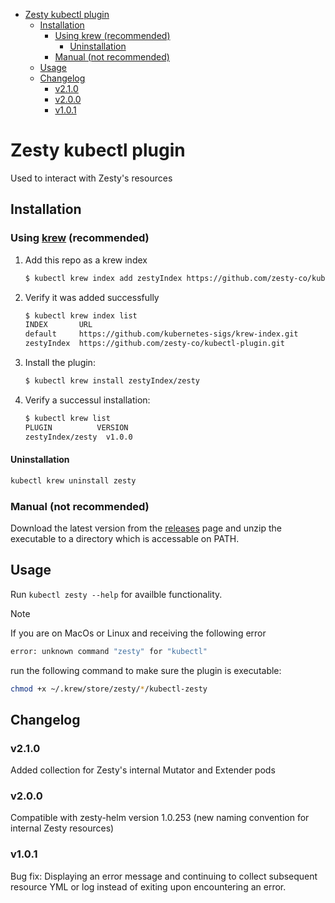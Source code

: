 - [Zesty kubectl plugin](#zesty-kubectl-plugin)
  - [Installation](#installation)
    - [Using krew (recommended)](#using-krew-recommended)
      - [Uninstallation](#uninstallation)
    - [Manual (not recommended)](#manual-not-recommended)
  - [Usage](#usage)
  - [Changelog](#changelog)
    - [v2.1.0](#v210)
    - [v2.0.0](#v200)
    - [v1.0.1](#v101)

# Zesty kubectl plugin

Used to interact with Zesty's resources

## Installation

### Using [krew](https://krew.sigs.k8s.io/) (recommended)

1. Add this repo as a krew index
   
   ```bash
   $ kubectl krew index add zestyIndex https://github.com/zesty-co/kubectl-plugin.git
   ```

2. Verify it was added successfully

   ```bash
   $ kubectl krew index list
   INDEX       URL
   default     https://github.com/kubernetes-sigs/krew-index.git
   zestyIndex  https://github.com/zesty-co/kubectl-plugin.git
   ```

3. Install the plugin:
   
   ```bash
   $ kubectl krew install zestyIndex/zesty
   ```

4. Verify a successul installation:

   ```bash
   $ kubectl krew list
   PLUGIN          VERSION
   zestyIndex/zesty  v1.0.0
   ```

#### Uninstallation

```bash
kubectl krew uninstall zesty
```

### Manual (not recommended)

Download the latest version from the [releases](https://github.com/zesty-co/kubectl-plugin/releases) page and unzip the executable to a directory which is accessable on PATH.

## Usage

Run `kubectl zesty --help` for availble functionality.

> [!NOTE]
> If you are on MacOs or Linux and receiving the following error
> ```bash
> error: unknown command "zesty" for "kubectl"
> ```
> run the following command to make sure the plugin is executable:
> ```bash
> chmod +x ~/.krew/store/zesty/*/kubectl-zesty
> ```

## Changelog

### v2.1.0

Added collection for Zesty's internal Mutator and Extender pods

### v2.0.0

Compatible with zesty-helm version 1.0.253 (new naming convention for internal Zesty resources)

### v1.0.1 

Bug fix: Displaying an error message and continuing to collect subsequent resource YML or log instead of exiting upon encountering an error.
